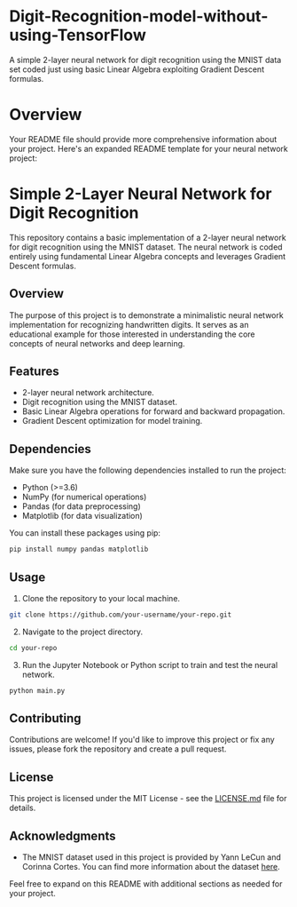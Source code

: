 # Digit-Recognition-model-without-using-TensorFlow
A simple 2-layer neural network for digit recognition using the MNIST data set coded just using basic Linear Algebra exploiting Gradient Descent formulas.

# Overview


Your README file should provide more comprehensive information about your project. Here's an expanded README template for your neural network project:

# Simple 2-Layer Neural Network for Digit Recognition

This repository contains a basic implementation of a 2-layer neural network for digit recognition using the MNIST dataset. The neural network is coded entirely using fundamental Linear Algebra concepts and leverages Gradient Descent formulas.

## Overview

The purpose of this project is to demonstrate a minimalistic neural network implementation for recognizing handwritten digits. It serves as an educational example for those interested in understanding the core concepts of neural networks and deep learning.

## Features

- 2-layer neural network architecture.
- Digit recognition using the MNIST dataset.
- Basic Linear Algebra operations for forward and backward propagation.
- Gradient Descent optimization for model training.

## Dependencies

Make sure you have the following dependencies installed to run the project:

- Python (>=3.6)
- NumPy (for numerical operations)
- Pandas (for data preprocessing)
- Matplotlib (for data visualization)

You can install these packages using pip:

```bash
pip install numpy pandas matplotlib
```

## Usage

1. Clone the repository to your local machine.

```bash
git clone https://github.com/your-username/your-repo.git
```

2. Navigate to the project directory.

```bash
cd your-repo
```

3. Run the Jupyter Notebook or Python script to train and test the neural network.

```bash
python main.py
```

## Contributing

Contributions are welcome! If you'd like to improve this project or fix any issues, please fork the repository and create a pull request.

## License

This project is licensed under the MIT License - see the [LICENSE.md](LICENSE.md) file for details.

## Acknowledgments

- The MNIST dataset used in this project is provided by Yann LeCun and Corinna Cortes. You can find more information about the dataset [here](http://yann.lecun.com/exdb/mnist/).

Feel free to expand on this README with additional sections as needed for your project.
